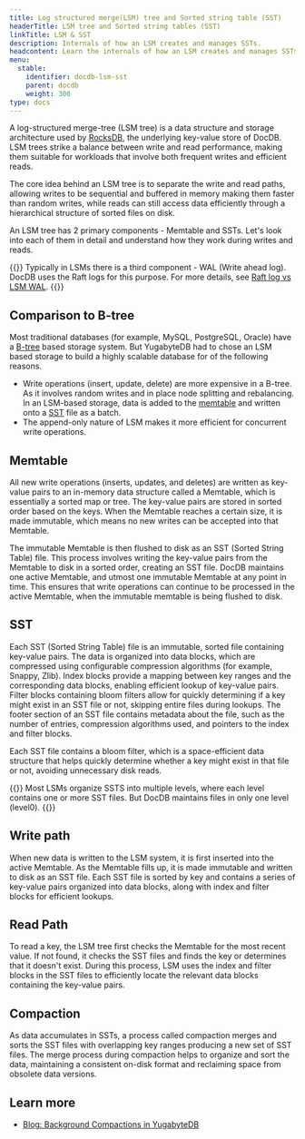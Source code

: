 ```yaml
---
title: Log structured merge(LSM) tree and Sorted string table (SST)
headerTitle: LSM tree and Sorted string tables (SST)
linkTitle: LSM & SST
description: Internals of how an LSM creates and manages SSTs.
headcontent: Learn the internals of how an LSM creates and manages SSTs
menu:
  stable:
    identifier: docdb-lsm-sst
    parent: docdb
    weight: 300
type: docs
---
```


A log-structured merge-tree (LSM tree) is a data structure and storage architecture used by [RocksDB](http://rocksdb.org/), the underlying key-value store of DocDB. LSM trees strike a balance between write and read performance, making them suitable for workloads that involve both frequent writes and efficient reads.

The core idea behind an LSM tree is to separate the write and read paths, allowing writes to be sequential and buffered in memory making them faster than random writes, while reads can still access data efficiently through a hierarchical structure of sorted files on disk.

An LSM tree has 2 primary components - Memtable and SSTs. Let's look into each of them in detail and understand how they work during writes and reads.

{{<note>}}
Typically in LSMs there is a third component - WAL (Write ahead log). DocDB uses the Raft logs for this purpose. For more details, see [Raft log vs LSM WAL](../performance/#raft-vs-rocksdb-wal-logs).
{{</note>}}

## Comparison to B-tree

Most traditional databases (for example, MySQL, PostgreSQL, Oracle) have a [B-tree](https://en.wikipedia.org/wiki/B-tree) based storage system. But YugabyteDB had to chose an LSM based storage to build a highly scalable database for of the following reasons.

- Write operations (insert, update, delete) are more expensive in a B-tree. As it involves random writes and in place node splitting and rebalancing. In an LSM-based storage, data is added to the [memtable](#memtable) and written onto a [SST](#sst) file as a batch.
- The append-only nature of LSM makes it more efficient for concurrent write operations.

## Memtable

All new write operations (inserts, updates, and deletes) are written as key-value pairs to an in-memory data structure called a Memtable, which is essentially a sorted map or tree. The key-value pairs are stored in sorted order based on the keys. When the Memtable reaches a certain size, it is made immutable, which means no new writes can be accepted into that Memtable.

The immutable Memtable is then flushed to disk as an SST (Sorted String Table) file. This process involves writing the key-value pairs from the Memtable to disk in a sorted order, creating an SST file. DocDB maintains one active Memtable, and utmost one immutable Memtable at any point in time. This ensures that write operations can continue to be processed in the active Memtable, when the immutable memtable is being flushed to disk.

## SST

Each SST (Sorted String Table) file is an immutable, sorted file containing key-value pairs. The data is organized into data blocks, which are compressed using configurable compression algorithms (for example, Snappy, Zlib). Index blocks provide a mapping between key ranges and the corresponding data blocks, enabling efficient lookup of key-value pairs. Filter blocks containing bloom filters allow for quickly determining if a key might exist in an SST file or not, skipping entire files during lookups. The footer section of an SST file contains metadata about the file, such as the number of entries, compression algorithms used, and pointers to the index and filter blocks.

Each SST file contains a bloom filter, which is a space-efficient data structure that helps quickly determine whether a key might exist in that file or not, avoiding unnecessary disk reads.

{{<note>}}
Most LSMs organize SSTS into multiple levels, where each level contains one or more SST files. But DocDB maintains files in only one level (level0).
{{</note>}}

## Write path

When new data is written to the LSM system, it is first inserted into the active Memtable. As the Memtable fills up, it is made immutable and written to disk as an SST file. Each SST file is sorted by key and contains a series of key-value pairs organized into data blocks, along with index and filter blocks for efficient lookups.

## Read Path

To read a key, the LSM tree first checks the Memtable for the most recent value. If not found, it checks the SST files and finds the key or determines that it doesn't exist. During this process, LSM uses the index and filter blocks in the SST files to efficiently locate the relevant data blocks containing the key-value pairs.

## Compaction

As data accumulates in SSTs, a process called compaction merges and sorts the SST files with overlapping key ranges producing a new set of SST files. The merge process during compaction helps to organize and sort the data, maintaining a consistent on-disk format and reclaiming space from obsolete data versions.

## Learn more

- [Blog: Background Compactions in YugabyteDB](https://www.yugabyte.com/blog/background-data-compaction/#what-is-a-data-compaction)
